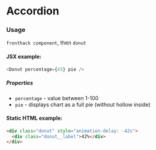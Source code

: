# Accordion

### Usage

`fronthack component`, then `donut`

#### JSX example:

```js
<Donut percentage={43} pie />
```

##### Properties

* `percentage` - value between 1-100
* `pie` - displays chart as a full pie (without hollow inside)


#### Static HTML example:

```html
<div class="donut" style="animation-delay: -42s">
  <div class="donut__label">42%</div>
</div>
```